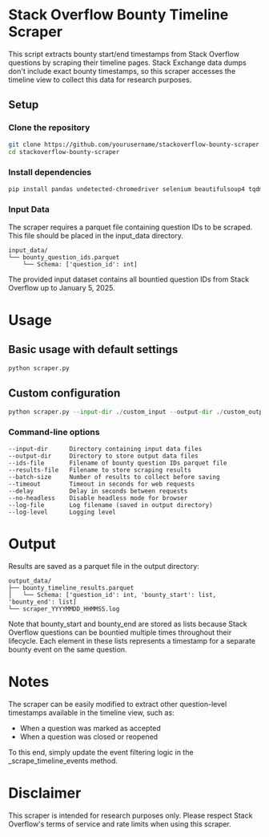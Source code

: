 # Stack Overflow Bounty Timeline Scraper
This script extracts bounty start/end timestamps from Stack Overflow questions by scraping their timeline pages. Stack Exchange data dumps don't include exact bounty timestamps, so this scraper accesses the timeline view to collect this data for research purposes.

## Setup
### Clone the repository
```bash
git clone https://github.com/yourusername/stackoverflow-bounty-scraper.git
cd stackoverflow-bounty-scraper
```

### Install dependencies
```bash
pip install pandas undetected-chromedriver selenium beautifulsoup4 tqdm fastparquet
```

### Input Data
The scraper requires a parquet file containing question IDs to be scraped. This file should be placed in the input_data directory.
```
input_data/
└── bounty_question_ids.parquet
    └── Schema: ['question_id': int]
```
The provided input dataset contains all bountied question IDs from Stack Overflow up to January 5, 2025.

# Usage

## Basic usage with default settings
```python
python scraper.py
```

## Custom configuration
```python
python scraper.py --input-dir ./custom_input --output-dir ./custom_output --batch-size 500 --delay 0.5
```

### Command-line options
```
--input-dir      Directory containing input data files
--output-dir     Directory to store output data files
--ids-file       Filename of bounty question IDs parquet file
--results-file   Filename to store scraping results
--batch-size     Number of results to collect before saving
--timeout        Timeout in seconds for web requests
--delay          Delay in seconds between requests
--no-headless    Disable headless mode for browser
--log-file       Log filename (saved in output directory)
--log-level      Logging level
```

# Output
Results are saved as a parquet file in the output directory:
```
output_data/
├── bounty_timeline_results.parquet
│   └── Schema: ['question_id': int, 'bounty_start': list, 'bounty_end': list]
└── scraper_YYYYMMDD_HHMMSS.log
```
Note that bounty_start and bounty_end are stored as lists because Stack Overflow questions can be bountied multiple times throughout their lifecycle. Each element in these lists represents a timestamp for a separate bounty event on the same question.

# Notes
The scraper can be easily modified to extract other question-level timestamps available in the timeline view, such as:
- When a question was marked as accepted
- When a question was closed or reopened

To this end, simply update the event filtering logic in the _scrape_timeline_events method.

# Disclaimer
This scraper is intended for research purposes only. Please respect Stack Overflow's terms of service and rate limits when using this scraper.
